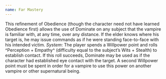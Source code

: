 ```yaml
---
name: Far Mastery
---
```


This refinement of Obedience (though the character need not have learned Obedience first) allows the use of Dominate on any subject that the vampire is familiar with, at any time, over any distance. If the elder knows where his target is, he may issue commands as if he were standing face-to-face with his intended victim.
_System_: The player spends a Willpower point and rolls ^Perception + Empathy^ (difficulty equal to the subject’s Wits + Stealth) to establish contact. If this roll succeeds, Dominate may be used as if the character had established eye contact with the target. A second Willpower point must be spent in order for a vampire to use this power on another vampire or other supernatural being.